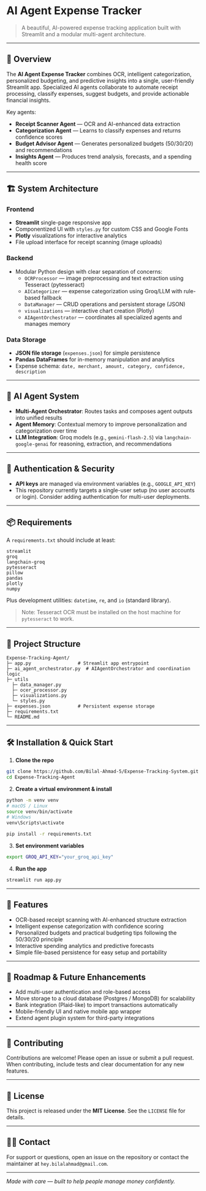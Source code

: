 # AI Agent Expense Tracker

> A beautiful, AI-powered expense tracking application built with Streamlit and a modular multi-agent architecture.

---

## 🚀 Overview

The **AI Agent Expense Tracker** combines OCR, intelligent categorization, personalized budgeting, and predictive insights into a single, user-friendly Streamlit app. Specialized AI agents collaborate to automate receipt processing, classify expenses, suggest budgets, and provide actionable financial insights.

Key agents:

- **Receipt Scanner Agent** — OCR and AI-enhanced data extraction
- **Categorization Agent** — Learns to classify expenses and returns confidence scores
- **Budget Advisor Agent** — Generates personalized budgets (50/30/20) and recommendations
- **Insights Agent** — Produces trend analysis, forecasts, and a spending health score

---

## 🏗 System Architecture

### Frontend

- **Streamlit** single-page responsive app
- Componentized UI with `styles.py` for custom CSS and Google Fonts
- **Plotly** visualizations for interactive analytics
- File upload interface for receipt scanning (image uploads)

### Backend

- Modular Python design with clear separation of concerns:
  - `OCRProcessor` — image preprocessing and text extraction using Tesseract (pytesseract)
  - `AICategorizer` — expense categorization using Groq/LLM with rule-based fallback
  - `DataManager` — CRUD operations and persistent storage (JSON)
  - `visualizations` — interactive chart creation (Plotly)
  - `AIAgentOrchestrator` — coordinates all specialized agents and manages memory

### Data Storage

- **JSON file storage** (`expenses.json`) for simple persistence
- **Pandas DataFrames** for in-memory manipulation and analytics
- Expense schema: `date, merchant, amount, category, confidence, description`

---

## 🧠 AI Agent System

- **Multi-Agent Orchestrator**: Routes tasks and composes agent outputs into unified results
- **Agent Memory**: Contextual memory to improve personalization and categorization over time
- **LLM Integration**: Groq models (e.g., `gemini-flash-2.5`) via `langchain-google-genai` for reasoning, extraction, and recommendations

---

## 🔐 Authentication & Security

- **API keys** are managed via environment variables (e.g., `GOOGLE_API_KEY`)
- This repository currently targets a single-user setup (no user accounts or login). Consider adding authentication for multi-user deployments.

---

## 📦 Requirements

A `requirements.txt` should include at least:

```
streamlit
groq
langchain-groq
pytesseract
pillow
pandas
plotly
numpy
```

Plus development utilities: `datetime`, `re`, and `io` (standard library).

> Note: Tesseract OCR must be installed on the host machine for `pytesseract` to work.

---

## 📁 Project Structure

```
Expense-Tracking-Agent/
├─ app.py                 # Streamlit app entrypoint
├─ ai_agent_orchestrator.py  # AIAgentOrchestrator and coordination logic
├─ utils 
  ├─ data_manager.py
  ├─ ocer_processor.py
  ├─ visualizations.py
  └─ styles.py
├─ expenses.json          # Persistent expense storage
├─ requirements.txt
└─ README.md
```

---

## 🛠 Installation & Quick Start

1. **Clone the repo**

```bash
git clone https://github.com/Bilal-Ahmad-5/Expense-Tracking-System.git
cd Expense-Tracking-Agent
```

2. **Create a virtual environment & install**

```bash
python -m venv venv
# macOS / Linux
source venv/bin/activate
# Windows
venv\Scripts\activate

pip install -r requirements.txt
```

3. **Set environment variables**

```bash
export GROQ_API_KEY="your_groq_api_key"
```

4. **Run the app**

```bash
streamlit run app.py
```

---

## 🎯 Features

- OCR-based receipt scanning with AI-enhanced structure extraction
- Intelligent expense categorization with confidence scoring
- Personalized budgets and practical budgeting tips following the 50/30/20 principle
- Interactive spending analytics and predictive forecasts
- Simple file-based persistence for easy setup and portability

---

## 🔮 Roadmap & Future Enhancements

- Add multi-user authentication and role-based access
- Move storage to a cloud database (Postgres / MongoDB) for scalability
- Bank integration (Plaid-like) to import transactions automatically
- Mobile-friendly UI and native mobile app wrapper
- Extend agent plugin system for third-party integrations

---

## 🤝 Contributing

Contributions are welcome! Please open an issue or submit a pull request. When contributing, include tests and clear documentation for any new features.

---

## 📜 License

This project is released under the **MIT License**. See the `LICENSE` file for details.

---

## 🙋‍♀️ Contact

For support or questions, open an issue on the repository or contact the maintainer at `hey.bilalahmad@gmail.com`.

---

*Made with care — built to help people manage money confidently.*

